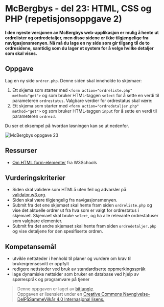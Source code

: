 # McBergbys - del 23: HTML, CSS og PHP (repetisjonsoppgave 2)

**I den nyeste versjonen av McBergbys web-applikasjon er mulig å hente ut ordrelister og ordredetaljer, men disse sidene er ikke  tilgjengelige fra navigasjonsmenyen. Nå må du lage en ny side som gir tilgang til de to ordresidene, samtidig som du lager et system for å velge hvilke detaljer som skal vises.**

## Oppgave

Lag en ny side `ordrer.php`. Denne siden skal inneholde to skjemaer:

1. Ett skjema som starter med `<form action="ordreliste.php" method="get">` og som bruker HTML-taggen `select` for å sette en verdi til parameteren `ordrestatus`. Valgbare verdier for ordrestatus skal være:
2. Ett skjema som starter med `<form action="ordredetaljer.php" method="get">` og som bruker HTML-taggen `input` for å sette en verdi til parameteren `ordreid`. 

Du ser et eksempel på hvordan løsningen kan se ut nedenfor.

![McBergbys oppgave 23](https://raw.githubusercontent.com/fagstoff/IT1/master/Bilder/mcbergbys-23.png)


## Ressurser

* [Om HTML form-elementer](http://www.w3schools.com/html/html_form_elements.asp) fra W3Schools


## Vurderingskriterier

* Siden skal validere som HTML5 uten feil og advarsler på [validator.w3.org](https://validator.w3.org/).
* Siden skal være tilgjengelig fra navigasjonsmenyen.
* Submit fra det ene skjemaet skal hente fram siden `ordreliste.php` og vise det aktuelle ordrer ut fra hva som er valgt for ordrestatus i skjemaet. Skjemaet skal bruke `select`, og ha alle relevante ordrestatuser som valgbare elementer.
* Submit fra det andre skjemaet skal hente fram siden `ordredetaljer.php` og vise detaljene for den spesifiserte ordren.

## Kompetansemål

* utvikle nettsteder i henhold til planer og vurdere om krav til brukergrensesnitt er oppfylt
* redigere nettsteder ved bruk av standardiserte oppmerkingsspråk
* lage dynamiske nettsider som bruker en database ved hjelp av spørrespråk og programvare på tjener


>Denne oppgaven er laget av [bitjungle](https://github.com/bitjungle).  
>Oppgaven er lisensiert under en
>[Creative Commons Navngivelse-DelPåSammeVilkår 4.0 Internasjonal lisens.
](http://creativecommons.org/licenses/by-sa/4.0/)
